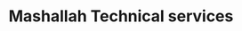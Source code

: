 ---
title: "Mashallah Technical services"
url: /karachi/mashallah-technical-services/
shop: shop
---